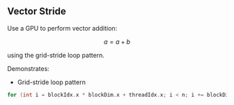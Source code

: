 ## Vector Stride

Use a GPU to perform vector addition:
```math
a = a + b
```
using the grid-stride loop pattern.

Demonstrates:
* Grid-stride loop pattern
```cpp
for (int i = blockIdx.x * blockDim.x + threadIdx.x; i < n; i += blockDim.x * gridDim.x)
```
